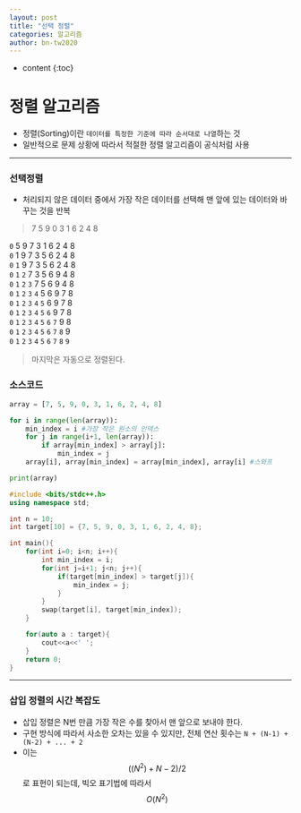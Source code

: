 ```yaml
---
layout: post
title: "선택 정렬"
categories: 알고리즘
author: bn-tw2020
---
```

* content
{:toc}






# 정렬 알고리즘

-   정렬(Sorting)이란 `데이터를 특정한 기준에 따라 순서대로 나열`하는 것
-   일반적으로 문제 상황에 따라서 적절한 정렬 알고리즘이 공식처럼 사용
---

### 선택정렬

-   처리되지 않은 데이터 중에서 가장 작은 데이터를 선택해 맨 앞에 있는 데이터와 바꾸는 것을 반복

> 7 5 9 0 3 1 6 2 4 8<br>

`0` 5 9 7 3 1 6 2 4 8<br>
`0` 1 9 7 3 5 6 2 4 8<br>
`0` `1` 9 7 3 5 6 2 4 8<br>
`0` `1` `2` 7 3 5 6 9 4 8<br>
`0` `1` `2` `3` 7 5 6 9 4 8<br>
`0` `1` `2` `3` `4` 5 6 9 7 8<br>
`0` `1` `2` `3` `4` `5` 6 9 7 8<br>
`0` `1` `2` `3` `4` `5` `6` 9 7 8<br>
`0` `1` `2` `3` `4` `5` `6` `7` 9 8<br>
`0` `1` `2` `3` `4` `5` `6` `7` `8` 9<br>
`0` `1` `2` `3` `4` `5` `6` `7` `8` `9`<br>

> 마지막은 자동으로 정렬된다.

### 소스코드

```python
array = [7, 5, 9, 0, 3, 1, 6, 2, 4, 8]

for i in range(len(array)):
    min_index = i #가장 작은 원소의 인덱스
    for j in range(i+1, len(array)):
        if array[min_index] > array[j]:
            min_index = j
    array[i], array[min_index] = array[min_index], array[i] #스와프

print(array)

```

```c++
#include <bits/stdc++.h>
using namespace std;

int n = 10;
int target[10] = {7, 5, 9, 0, 3, 1, 6, 2, 4, 8};

int main(){
    for(int i=0; i<n; i++){
        int min_index = i;
        for(int j=i+1; j<n; j++){
            if(target[min_index] > target[j]){
                min_index = j;
            }
        }
        swap(target[i], target[min_index]);
    }

    for(auto a : target){
        cout<<a<<' ';
    }
    return 0;
}

```

---

### 삽입 정렬의 시간 복잡도

-   삽입 정렬은 N번 만큼 가장 작은 수를 찾아서 맨 앞으로 보내야 한다.
-   구현 방식에 따라서 사소한 오차는 있을 수 있지만, 전체 연산 횟수는 `N + (N-1) + (N-2) + ... + 2`
-   이는 $$((N^2) + N - 2) / 2$$ 로 표현이 되는데, 빅오 표기법에 따라서 $$O(N^2)$$
